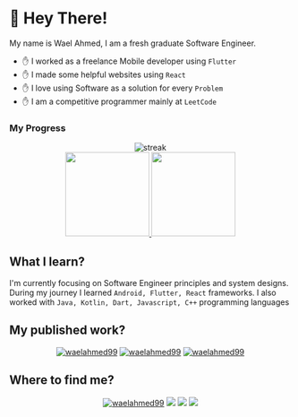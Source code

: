 # :wave: Hey There!

My name is Wael Ahmed, I am a fresh graduate Software Engineer.

- :raised_hand: I worked as a freelance Mobile developer using `Flutter`
- :raised_hand: I made some helpful websites using `React`
- :raised_hand: I love using Software as a solution for every `Problem`
- :raised_hand: I am a competitive programmer mainly at `LeetCode`

### My Progress

[comment]: <> (for streak dark theme => &theme=dark || for progress dark theme => &theme=react)
<p align="center">
	<img src="https://github-readme-streak-stats.herokuapp.com/?user=Waelahmed99&theme=dark" alt="streak"/> <br>
	<a href="https://github.com/waelahmed99">
  <img height="150em" src="https://github-readme-stats.vercel.app/api?username=waelahmed99&show_icons=true&count_private=true&theme=react&include_all_commits=true"/>
  <img height="150em" src="https://github-readme-stats-eight-theta.vercel.app/api/top-langs/?username=waelahmed99&theme=react&layout=compact"/>
</a>
</p>

## What I learn?
I'm currently focusing on Software Engineer principles and system designs.
During my journey I learned `Android, Flutter, React` frameworks.
I also worked with `Java, Kotlin, Dart, Javascript, C++` programming languages 

## My published work?
<p align="center">
<a href="https://play.google.com/store/apps/details?id=com.com.mdamz" target="blank"><img src="https://img.shields.io/badge/Flutter-Mdamz-success" alt="waelahmed99"/></a> 
<a href="https://smart-sheet.netlify.app/" target="blank"><img src="https://img.shields.io/badge/React-Smart%20sheet-orange" alt="waelahmed99"/></a> 
<a href="https://github.com/Waelahmed99/junior-sheet-add-on" target="blank"><img src="https://img.shields.io/badge/JS-Sheet%20Automation-blueviolet" alt="waelahmed99"/></a> 
</p>


## Where to find me?

<p align="center">
  <a href="https://www.linkedin.com/in/waelahmed99/" target="blank"><img src="https://img.shields.io/badge/LinkedIn-0077B5?style=for-the-badge&logo=linkedin&logoColor=white" alt="waelahmed99"/></a> 
  <a href="https://twitter.com/Waelahmed199" target="blank"><img src="https://img.shields.io/badge/Twitter-1DA1F2?style=for-the-badge&logo=twitter&logoColor=white" /></a>
  <a href="https://www.facebook.com/waelahmed99" target="blank"><img src="https://img.shields.io/badge/Facebook-0077B5?style=for-the-badge&logo=facebook&logoColor=white" /></a>    
<img src="https://img.shields.io/github/followers/waelahmed99?style=social" />
</p>  
